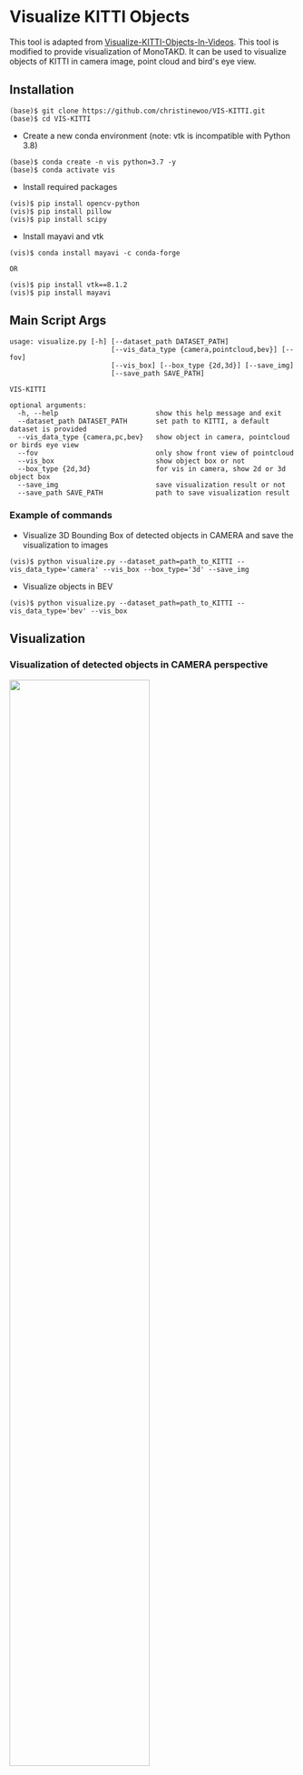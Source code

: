 # Visualize KITTI Objects
This tool is adapted from [Visualize-KITTI-Objects-In-Videos](https://github.com/HengLan/Visualize-KITTI-Objects-in-Videos). This tool is modified to provide visualization of MonoTAKD. It can be used to visualize objects of KITTI in camera image, point cloud and bird's eye view.

## Installation
```
(base)$ git clone https://github.com/christinewoo/VIS-KITTI.git
(base)$ cd VIS-KITTI
```
* Create a new conda environment (note: vtk is incompatible with Python 3.8)
```
(base)$ conda create -n vis python=3.7 -y 
(base)$ conda activate vis
```

* Install required packages 
```
(vis)$ pip install opencv-python
(vis)$ pip install pillow
(vis)$ pip install scipy
```

* Install mayavi and vtk
```
(vis)$ conda install mayavi -c conda-forge

OR 

(vis)$ pip install vtk==8.1.2
(vis)$ pip install mayavi
```

## Main Script Args

```
usage: visualize.py [-h] [--dataset_path DATASET_PATH]
                         [--vis_data_type {camera,pointcloud,bev}] [--fov]
                         [--vis_box] [--box_type {2d,3d}] [--save_img]
                         [--save_path SAVE_PATH]

VIS-KITTI 

optional arguments:
  -h, --help                        show this help message and exit
  --dataset_path DATASET_PATH       set path to KITTI, a default dataset is provided
  --vis_data_type {camera,pc,bev}   show object in camera, pointcloud or birds eye view
  --fov                             only show front view of pointcloud
  --vis_box                         show object box or not
  --box_type {2d,3d}                for vis in camera, show 2d or 3d object box
  --save_img                        save visualization result or not
  --save_path SAVE_PATH             path to save visualization result

```

### Example of commands
* Visualize 3D Bounding Box of detected objects in CAMERA and save the visualization to images
```
(vis)$ python visualize.py --dataset_path=path_to_KITTI --vis_data_type='camera' --vis_box --box_type='3d' --save_img
```
* Visualize objects in BEV
```
(vis)$ python visualize.py --dataset_path=path_to_KITTI --vis_data_type='bev' --vis_box
```

## Visualization
### Visualization of detected objects in CAMERA perspective
<img src="demo/3d.gif" width = "70%">
<br>
<img src="demo/seq_329.gif" width = "70%">

### Visualization of detected objects in BEV perspective
<img src="demo/bev.gif" width = "70%">

### Visualization of detected objects CAMERA / BEV side-by-side
<img src="demo/cam_bev_demo.gif" width = "70%">
